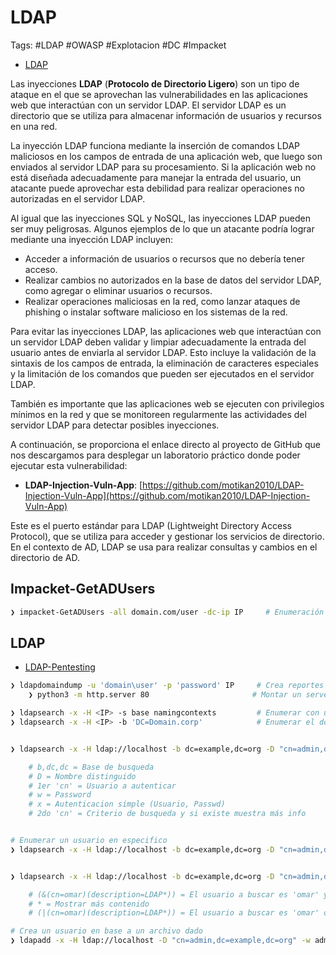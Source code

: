 # LDAP

Tags: #LDAP #OWASP #Explotacion #DC #Impacket 

* [LDAP](https://www.profesionalreview.com/2019/01/05/ldap/)

Las inyecciones **LDAP** (**Protocolo de Directorio Ligero**) son un tipo de ataque en el que se aprovechan las vulnerabilidades en las aplicaciones web que interactúan con un servidor LDAP. El servidor LDAP es un directorio que se utiliza para almacenar información de usuarios y recursos en una red.

La inyección LDAP funciona mediante la inserción de comandos LDAP maliciosos en los campos de entrada de una aplicación web, que luego son enviados al servidor LDAP para su procesamiento. Si la aplicación web no está diseñada adecuadamente para manejar la entrada del usuario, un atacante puede aprovechar esta debilidad para realizar operaciones no autorizadas en el servidor LDAP.

Al igual que las inyecciones SQL y NoSQL, las inyecciones LDAP pueden ser muy peligrosas. Algunos ejemplos de lo que un atacante podría lograr mediante una inyección LDAP incluyen:

-   Acceder a información de usuarios o recursos que no debería tener acceso.
-   Realizar cambios no autorizados en la base de datos del servidor LDAP, como agregar o eliminar usuarios o recursos.
-   Realizar operaciones maliciosas en la red, como lanzar ataques de phishing o instalar software malicioso en los sistemas de la red.

Para evitar las inyecciones LDAP, las aplicaciones web que interactúan con un servidor LDAP deben validar y limpiar adecuadamente la entrada del usuario antes de enviarla al servidor LDAP. Esto incluye la validación de la sintaxis de los campos de entrada, la eliminación de caracteres especiales y la limitación de los comandos que pueden ser ejecutados en el servidor LDAP.

También es importante que las aplicaciones web se ejecuten con privilegios mínimos en la red y que se monitoreen regularmente las actividades del servidor LDAP para detectar posibles inyecciones.

A continuación, se proporciona el enlace directo al proyecto de GitHub que nos descargamos para desplegar un laboratorio práctico donde poder ejecutar esta vulnerabilidad:

-   **LDAP-Injection-Vuln-App**: [https://github.com/motikan2010/LDAP-Injection-Vuln-App](https://github.com/motikan2010/LDAP-Injection-Vuln-App)

Este es el puerto estándar para LDAP (Lightweight Directory Access Protocol), que se utiliza para acceder y gestionar los servicios de directorio. En el contexto de AD, LDAP se usa para realizar consultas y cambios en el directorio de AD.

## Impacket-GetADUsers 

```bash 
❯ impacket-GetADUsers -all domain.com/user -dc-ip IP     # Enumeración de usuarios en el dominio con un usuario valido 
```

## LDAP

* [LDAP-Pentesting](https://book.hacktricks.wiki/en/network-services-pentesting/pentesting-ldap.html#ldapsearch)

```bash 
❯ ldapdomaindump -u 'domain\user' -p 'password' IP     # Crea reportes para poder ver la info desde la web
	❯ python3 -m http.server 80                       # Montar un server para mirar los archivos 
```

```bash 
❯ ldapsearch -x -H <IP> -s base namingcontexts         # Enumerar con una autenticación simple
❯ ldapsearch -x -H <IP> -b 'DC=Domain.corp'            # Enumerar el dominio 


❯ ldapsearch -x -H ldap://localhost -b dc=example,dc=org -D "cn=admin,dc=Domain,dc=corp" -w admin 'cn=admin'   # Mirar la información del usuario admin 

	# b,dc,dc = Base de busqueda
	# D = Nombre distinguido
	# 1er 'cn' = Usuario a autenticar
	# w = Password 
	# x = Autenticacion simple (Usuario, Passwd)
	# 2do 'cn' = Criterio de busqueda y si existe muestra más info  


# Enumerar un usuario en especifico 
❯ ldapsearch -x -H ldap://localhost -b dc=example,dc=org -D "cn=admin,dc=Domain,dc=org" -w admin 'cn=omar'


❯ ldapsearch -x -H ldap://localhost -b dc=example,dc=org -D "cn=admin,dc=Domain,dc=org" -w admin '(&(cn=omar)(description=LDAP*))'

	# (&(cn=omar)(description=LDAP*)) = El usuario a buscar es 'omar' y su descripción es LDAP 
	# * = Mostrar más contenido 
	# (|(cn=omar)(description=LDAP*)) = El usuario a buscar es 'omar' o su descripción es LDAP
```

```bash
# Crea un usuario en base a un archivo dado 
❯ ldapadd -x -H ldap://localhost -D "cn=admin,dc=example,dc=org" -w admin -f newuser.ldif  
```